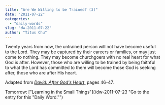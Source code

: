 ```yaml
---
title: "Are We Willing to be Trained? (3)"
date: "2011-07-22"
categories: 
  - "daily-words"
slug: "dw-2011-07-22"
author: "Titus Chu"
---
```


Twenty years from now, the untrained person will not have become useful to the Lord. They may be captured by their careers or families, or may just come to nothing. They may become churchgoers with no real heart for what God is after. However, those who are willing to be trained by being faithful to what the Lord has committed to them will become those God is seeking after, those who are after His heart.

Adapted from _[David: After God's Heart,](/book-david "Go to the listing for this book.")_ pages 46-47.

Tomorrow: ["Learning in the Small Things"](/dw-2011-07-23 "Go to the entry for this "Daily Word."")
